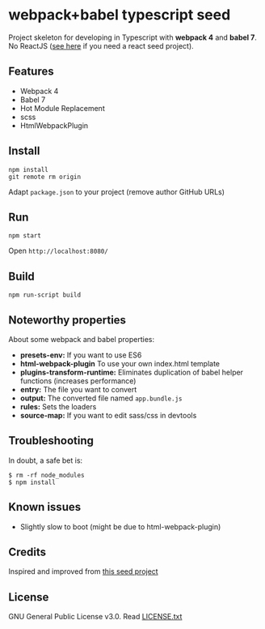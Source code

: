 # webpack+babel typescript seed

Project skeleton for developing in Typescript with **webpack 4** and **babel 7**.
No ReactJS
([see here](https://github.com/rwieruch/minimal-react-webpack-babel-setup) if you need a react seed project).

## Features

* Webpack 4
* Babel 7
* Hot Module Replacement
* scss
* HtmlWebpackPlugin

## Install

```Terminal
npm install
git remote rm origin
```

Adapt `package.json` to your project (remove author GitHub URLs)

## Run

```Terminal
npm start
```

Open `http://localhost:8080/`

## Build

```Terminal
npm run-script build
```

## Noteworthy properties

About some webpack and babel properties:

* **presets-env:** If you want to use ES6
* **html-webpack-plugin** To use your own index.html template
* **plugins-transform-runtime:** Eliminates duplication of babel helper functions (increases performance)
* **entry:** The file you want to convert
* **output:** The converted file named `app.bundle.js`
* **rules:** Sets the loaders
* **source-map:** If you want to edit sass/css in devtools

## Troubleshooting

In doubt, a safe bet is:

```Terminal
$ rm -rf node_modules
$ npm install
```

## Known issues

* Slightly slow to boot (might be due to html-webpack-plugin)

## Credits

Inspired and improved from [this seed project](https://github.com/rwieruch/minimal-react-webpack-babel-setup)

## License

GNU General Public License v3.0. Read [LICENSE.txt](LICENSE.txt)
